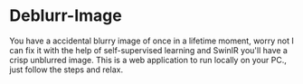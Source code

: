 # Deblurr-Image
You have a accidental blurry image of once in a lifetime moment, worry not I can fix it with the help of self-supervised learning and SwinIR you'll have a crisp unblurred image. This is a web application to run locally on your PC., just follow the steps and relax.
